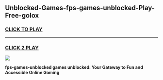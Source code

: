 
## Unblocked-Games-fps-games-unblocked-Play-Free-golox
<h3>
<a href="https://premium76.site?title=fps-games-unblocked&ref=18A">CLICK TO PLAY</a></h3>
<hr>

<h3>
<a href="https://premium76.site?title=fps-games-unblocked&ref=18A">CLICK 2 PLAY</a>
  
</h3>

<a href="https://premium76.site?title=fps-games-unblocked&ref=18A"><img src="https://clearcache.store/games.png"></a>


**fps-games-unblocked games unblocked: Your Gateway to Fun and Accessible Online Gaming**
